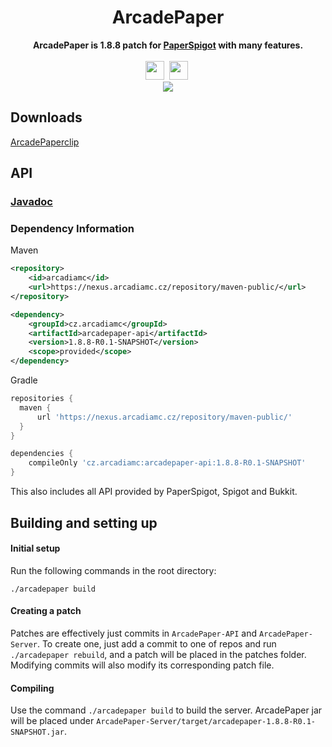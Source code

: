 <div align="center">
    <h1>ArcadePaper</h1>
    <strong>ArcadePaper is 1.8.8 patch for <a href="https://github.com/PaperMC/Paper">PaperSpigot</a> with many features.</strong><br><br>
    <img src="https://forthebadge.com/images/badges/made-with-java.svg" height="30">&nbsp;
    <img src="https://forthebadge.com/images/badges/built-with-love.svg" height="30">&nbsp;
    <br>
    <img src="https://ci.arcadiamc.cz/buildStatus/icon?job=arcadepaper%2Fmain&style=flat-square">
</div>

## Downloads
[ArcadePaperclip](https://ci.arcadiamc.cz/job/ArcadePaper/job/main/lastSuccessfulBuild/artifact/arcadepaperclip.jar)

## API

### [Javadoc](https://ci.arcadiamc.cz/job/ArcadePaper/job/main/javadoc/index.html)

### Dependency Information
Maven
```xml
<repository>
    <id>arcadiamc</id>
    <url>https://nexus.arcadiamc.cz/repository/maven-public/</url>
</repository>
```
```xml
<dependency>
    <groupId>cz.arcadiamc</groupId>
    <artifactId>arcadepaper-api</artifactId>
    <version>1.8.8-R0.1-SNAPSHOT</version>
    <scope>provided</scope>
</dependency>
```

Gradle
```groovy
repositories {
  maven {
      url 'https://nexus.arcadiamc.cz/repository/maven-public/'
  }
}
```
```groovy
dependencies {
    compileOnly 'cz.arcadiamc:arcadepaper-api:1.8.8-R0.1-SNAPSHOT'
}
```

This also includes all API provided by PaperSpigot, Spigot and Bukkit.

## Building and setting up

#### Initial setup
Run the following commands in the root directory:

```shell
./arcadepaper build
```

#### Creating a patch
Patches are effectively just commits in `ArcadePaper-API` and `ArcadePaper-Server`.
To create one, just add a commit to one of repos and run `./arcadepaper rebuild`, and a
patch will be placed in the patches folder. Modifying commits will also modify its
corresponding patch file.

#### Compiling

Use the command `./arcadepaper build` to build the server. ArcadePaper jar
will be placed under `ArcadePaper-Server/target/arcadepaper-1.8.8-R0.1-SNAPSHOT.jar`.